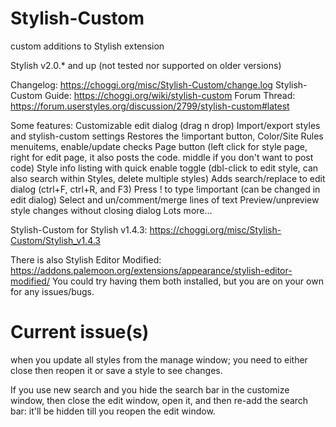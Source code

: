 # Stylish-Custom
custom additions to Stylish extension

Stylish v2.0.* and up (not tested nor supported on older versions)

Changelog: https://choggi.org/misc/Stylish-Custom/change.log
Stylish-Custom Guide: https://choggi.org/wiki/stylish-custom
Forum Thread: https://forum.userstyles.org/discussion/2799/stylish-custom#latest

Some features:
Customizable edit dialog (drag n drop)
Import/export styles and stylish-custom settings
Restores the !important button, Color/Site Rules menuitems, enable/update checks
Page button (left click for style page, right for edit page, it also posts the code. middle if you don't want to post code)
Style info listing with quick enable toggle (dbl-click to edit style, can also search within Styles, delete multiple styles)
Adds search/replace to edit dialog (ctrl+F, ctrl+R, and F3)
Press ! to type !important (can be changed in edit dialog)
Select and un/comment/merge lines of text
Preview/unpreview style changes without closing dialog
Lots more...



Stylish-Custom for Stylish v1.4.3:
https://choggi.org/misc/Stylish-Custom/Stylish_v1.4.3

There is also Stylish Editor Modified:
https://addons.palemoon.org/extensions/appearance/stylish-editor-modified/
You could try having them both installed, but you are on your own for any issues/bugs.

# Current issue(s)
when you update all styles from the manage window;
you need to either close then reopen it or save a style to see changes.

If you use new search and you hide the search bar in the customize window,
then close the edit window, open it, and then re-add the search bar:
it'll be hidden till you reopen the edit window.
